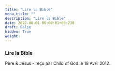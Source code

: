 ```yaml
---
title: "Lire la Bible"
menu_title: ""
description: "Lire la Bible"
date: 2022-06-01 06:00:01+00:238
draft: False
hidden: True
weight:
---
```

### Lire la Bible

Père & Jésus - reçu par Child of God le 19 Avril 2012.



